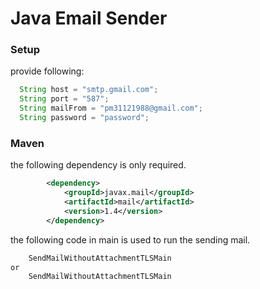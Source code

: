 # Java Email Sender 


### Setup


provide following:

```java
  String host = "smtp.gmail.com";
  String port = "587";
  String mailFrom = "pm31121988@gmail.com";
  String password = "password";
```
 

### Maven

the following dependency is only required.

```xml
		<dependency>
			<groupId>javax.mail</groupId>
			<artifactId>mail</artifactId>
			<version>1.4</version>
		</dependency> 
```

the following code in main is used to run the sending mail.

```java
	SendMailWithoutAttachmentTLSMain
or 
	SendMailWithoutAttachmentTLSMain
```